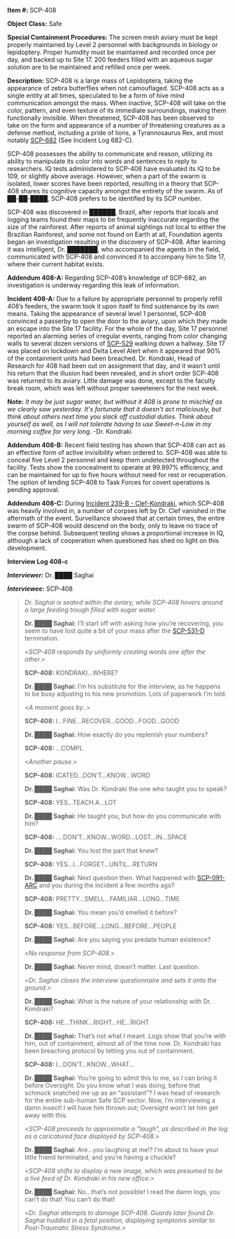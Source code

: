 **Item #:** SCP-408

**Object Class:** Safe

**Special Containment Procedures:** The screen mesh aviary must be kept properly maintained by Level 2 personnel with backgrounds in biology or lepidoptery. Proper humidity must be maintained and recorded once per day, and backed up to Site 17. 200 feeders filled with an aqueous sugar solution are to be maintained and refilled once per week.

**Description:** SCP-408 is a large mass of Lepidoptera, taking the appearance of zebra butterflies when not camouflaged. SCP-408 acts as a single entity at all times, speculated to be a form of hive mind communication amongst the mass. When inactive, SCP-408 will take on the color, pattern, and even texture of its immediate surroundings, making them functionally invisible. When threatened, SCP-408 has been observed to take on the form and appearance of a number of threatening creatures as a defense method, including a pride of lions, a Tyrannosaurus Rex, and most notably [SCP-682](/scp-682) (See Incident Log 682-C).

SCP-408 possesses the ability to communicate and reason, utilizing its ability to manipulate its color into words and sentences to reply to researchers. IQ tests administered to SCP-408 have evaluated its IQ to be 109, or slightly above average. However, when a part of the swarm is isolated, lower scores have been reported, resulting in a theory that SCP-408 shares its cognitive capacity amongst the entirety of the swarm. As of ██-██-████, SCP-408 prefers to be identified by its SCP number.

SCP-408 was discovered in ██████, Brazil, after reports that locals and logging teams found their maps to be frequently inaccurate regarding the size of the rainforest. After reports of animal sightings not local to either the Brazilian Rainforest, and some not found on Earth at all, Foundation agents began an investigation resulting in the discovery of SCP-408. After learning it was intelligent, Dr. ███████, who accompanied the agents in the field, communicated with SCP-408 and convinced it to accompany him to Site 17, where their current habitat exists.

**Addendum 408-A:** Regarding SCP-408’s knowledge of SCP-682, an investigation is underway regarding this leak of information.

**Incident 408-A:** Due to a failure by appropriate personnel to properly refill 408’s feeders, the swarm took it upon itself to find sustenance by its own means. Taking the appearance of several level 1 personnel, SCP-408 convinced a passerby to open the door to the aviary, upon which they made an escape into the Site 17 facility. For the whole of the day, Site 17 personnel reported an alarming series of irregular events, ranging from color changing walls to several dozen versions of [SCP-529](/scp-529) walking down a hallway. Site 17 was placed on lockdown and Delta Level Alert when it appeared that 90% of the containment units had been breached. Dr. Kondraki, Head of Research for 408 had been out on assignment that day, and it wasn’t until his return that the illusion had been revealed, and in short order SCP-408 was returned to its aviary. Little damage was done, except to the faculty break room, which was left without proper sweeteners for the next week.

**Note:** _It may be just sugar water, but without it 408 is prone to mischief as we clearly saw yesterday. It's fortunate that it doesn't act maliciously, but think about others next time you slack off custodial duties. Think about yourself as well, as I will not tolerate having to use Sweet-n-Low in my morning coffee for very long._ -Dr. Kondraki

**Addendum 408-B:** Recent field testing has shown that SCP-408 can act as an effective form of active invisibility when ordered to. SCP-408 was able to conceal five Level 2 personnel and keep them undetected throughout the facility. Tests show the concealment to operate at 99.997% efficiency, and can be maintained for up to five hours without need for rest or recuperation. The option of lending SCP-408 to Task Forces for covert operations is pending approval.

**Addendum 408-C:** During [Incident 239-B - Clef-Kondraki](/incident-239-b-clef-kondraki), which SCP-408 was heavily involved in, a number of corpses left by Dr. Clef vanished in the aftermath of the event. Surveillance showed that at certain times, the entire swarm of SCP-408 would descend on the body, only to leave no trace of the corpse behind. Subsequent testing shows a proportional increase in IQ, although a lack of cooperation when questioned has shed no light on this development.

**Interview Log 408-c**

_**Interviewer:**_ Dr. ████ Saghai

_**Interviewee:**_ SCP-408

> _Dr. Saghai is seated within the aviary, while SCP-408 hovers around a large feeding trough filled with sugar water._
> 
> **Dr. ████ Saghai:** I’ll start off with asking how you’re recovering, you seem to have lost quite a bit of your mass after the [SCP-531-D](/decomm:scp-531-d) termination.
> 
> <_SCP-408 responds by uniformly creating words one after the other._\>
> 
> **SCP-408:** KONDRAKI…WHERE?
> 
> **Dr. ████ Saghai:** I’m his substitute for the interview, as he happens to be busy adjusting to his new promotion. Lots of paperwork I’m told.
> 
> <_A moment goes by.._\>
> 
> **SCP-408:** I…FINE…RECOVER…GOOD…FOOD…GOOD
> 
> **Dr. ████ Saghai:** How exactly do you replenish your numbers?
> 
> **SCP-408:** …COMPL
> 
> <_Another pause._\>
> 
> **SCP-408:** ICATED…DON’T…KNOW…WORD
> 
> **Dr. ████ Saghai:** Was Dr. Kondraki the one who taught you to speak?
> 
> **SCP-408:** YES…TEACH.A…LOT
> 
> **Dr. ████ Saghai:** He taught you, but how do you communicate with him?
> 
> **SCP-408:** ….DON’T…KNOW…WORD…LOST…IN…SPACE
> 
> **Dr. ████ Saghai:** You lost the part that knew?
> 
> **SCP-408:** YES…I…FORGET…UNTIL…RETURN
> 
> **Dr. ████ Saghai:** Next question then. What happened with [SCP-091-ARC](/scp-091-arc) and you during the incident a few months ago?
> 
> **SCP-408:** PRETTY…SMELL…FAMILIAR…LONG…TIME
> 
> **Dr. ████ Saghai:** You mean you’d smelled it before?
> 
> **SCP-408:** YES…BEFORE…LONG…BEFORE…PEOPLE
> 
> **Dr. ████ Saghai:** Are you saying you predate human existence?
> 
> <_No response from SCP-408._\>
> 
> **Dr. ████ Saghai:** Never mind, doesn’t matter. Last question.
> 
> <_Dr. Saghai closes the interview questionnaire and sets it onto the ground._\>
> 
> **Dr. ████ Saghai:** What is the nature of your relationship with Dr. Kondraki?
> 
> **SCP-408:** HE…THINK…RIGHT…HE…RIGHT
> 
> **Dr. ████ Saghai:** That’s not what I meant. Logs show that you’re with him, out of containment, almost all of the time now. Dr. Kondraki has been breaching protocol by letting you out of containment.
> 
> **SCP-408:** I…DON’T…KNOW…WHAT…
> 
> **Dr. ████ Saghai:** You’re going to admit this to me, so I can bring it before Oversight. Do you know what I was doing, before that schmuck snatched me up as an “assistant”? I was head of research for the entire sub-human Safe SCP sector. Now, I’m interviewing a damn insect! I will have him thrown out; Oversight won't let him get away with this.
> 
> <_SCP-408 proceeds to approximate a “laugh”, as described in the log as a caricatured face displayed by SCP-408._\>
> 
> **Dr. ████ Saghai:** Are…you laughing at me!? I’m about to have your little friend terminated, and you’re having a chuckle?
> 
> <_SCP-408 shifts to display a new image, which was presumed to be a live feed of Dr. Kondraki in his new office._\>
> 
> **Dr. ████ Saghai:** No…that’s not possible! I read the damn logs, you can’t do that! You can’t do that!
> 
> <_Dr. Saghai attempts to damage SCP-408. Guards later found Dr. Saghai huddled in a fetal position, displaying symptoms similar to Post-Traumatic Stress Syndrome._\>